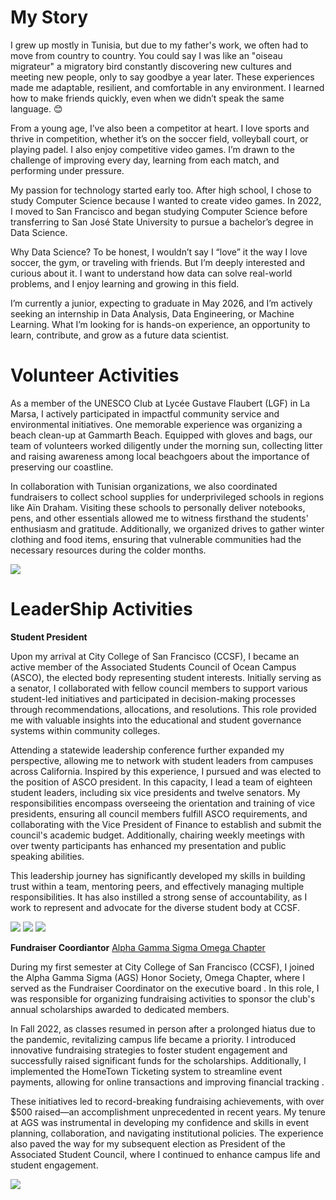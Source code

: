 # My Story

I grew up mostly in Tunisia, but due to my father's work, we often had to move from country to country. You could say I was like an "oiseau migrateur" a migratory bird constantly discovering new cultures and meeting new people, only to say goodbye a year later. These experiences made me adaptable, resilient, and comfortable in any environment. I learned how to make friends quickly, even when we didn’t speak the same language. 😊

From a young age, I’ve also been a competitor at heart. I love sports and thrive in competition, whether it’s on the soccer field, volleyball court, or playing padel. I also enjoy competitive video games. I’m drawn to the challenge of improving every day, learning from each match, and performing under pressure.

My passion for technology started early too. After high school, I chose to study Computer Science because I wanted to create video games. In 2022, I moved to San Francisco and began studying Computer Science before transferring to San José State University to pursue a bachelor’s degree in Data Science.

Why Data Science? To be honest, I wouldn’t say I “love” it the way I love soccer, the gym, or traveling with friends. But I’m deeply interested and curious about it. I want to understand how data can solve real-world problems, and I enjoy learning and growing in this field.

I’m currently a junior, expecting to graduate in May 2026, and I’m actively seeking an internship in Data Analysis, Data Engineering, or Machine Learning. What I’m looking for is hands-on experience, an opportunity to learn, contribute, and grow as a future data scientist.

# Volunteer Activities
As a member of the UNESCO Club at Lycée Gustave Flaubert (LGF) in La Marsa, I actively participated in impactful community service and environmental initiatives. One memorable experience was organizing a beach clean-up at Gammarth Beach. Equipped with gloves and bags, our team of volunteers worked diligently under the morning sun, collecting litter and raising awareness among local beachgoers about the importance of preserving our coastline.

In collaboration with Tunisian organizations, we also coordinated fundraisers to collect school supplies for underprivileged schools in regions like Aïn Draham. Visiting these schools to personally deliver notebooks, pens, and other essentials allowed me to witness firsthand the students' enthusiasm and gratitude. Additionally, we organized drives to gather winter clothing and food items, ensuring that vulnerable communities had the necessary resources during the colder months.

<p float="left">
  <img src="unesco.jpg" />
</p>

# LeaderShip Activities 

**Student President** 
 
Upon my arrival at City College of San Francisco (CCSF), I became an active member of the Associated Students Council of Ocean Campus (ASCO), the elected body representing student interests. Initially serving as a senator, I collaborated with fellow council members to support various student-led initiatives and participated in decision-making processes through recommendations, allocations, and resolutions. This role provided me with valuable insights into the educational and student governance systems within community colleges.

Attending a statewide leadership conference further expanded my perspective, allowing me to network with student leaders from campuses across California. Inspired by this experience, I pursued and was elected to the position of ASCO president. In this capacity, I lead a team of eighteen student leaders, including six vice presidents and twelve senators. My responsibilities encompass overseeing the orientation and training of vice presidents, ensuring all council members fulfill ASCO requirements, and collaborating with the Vice President of Finance to establish and submit the council's academic budget. Additionally, chairing weekly meetings with over twenty participants has enhanced my presentation and public speaking abilities.

This leadership journey has significantly developed my skills in building trust within a team, mentoring peers, and effectively managing multiple responsibilities. It has also instilled a strong sense of accountability, as I work to represent and advocate for the diverse student body at CCSF.

<p float="left">
  <img src="asco.jpg" />
  <img src="asco1.jpg" />
  <img src="asco2.jpg" />
</p>

**Fundraiser Coordiantor**
[Alpha Gamma Sigma Omega Chapter]([https://www.agsomega.com/2022-to-2023.html])

During my first semester at City College of San Francisco (CCSF), I joined the Alpha Gamma Sigma (AGS) Honor Society, Omega Chapter, where I served as the Fundraiser Coordinator on the executive board . In this role, I was responsible for organizing fundraising activities to sponsor the club's annual scholarships awarded to dedicated members.

In Fall 2022, as classes resumed in person after a prolonged hiatus due to the pandemic, revitalizing campus life became a priority. I introduced innovative fundraising strategies to foster student engagement and successfully raised significant funds for the scholarships. Additionally, I implemented the HomeTown Ticketing system to streamline event payments, allowing for online transactions and improving financial tracking .

These initiatives led to record-breaking fundraising achievements, with over $500 raised—an accomplishment unprecedented in recent years. My tenure at AGS was instrumental in developing my confidence and skills in event planning, collaboration, and navigating institutional policies. The experience also paved the way for my subsequent election as President of the Associated Student Council, where I continued to enhance campus life and student engagement.


<p float="left">
  <img src="ags.jpg" />
</p>




